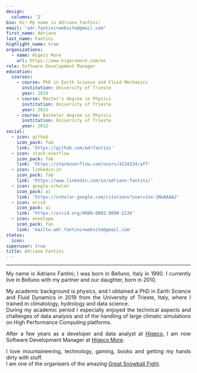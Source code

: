 ```yaml
---
design:
  columns: '2'
bio: Hi! My name is Adriano Fantini!
email: "adr.fantini+website@gmail.com"
first_name: Adriano
last_name: Fantini
highlight_name: true
organizations:
  - name: Higeco More
    url: https://www.higecomore.com/en
role: Software Development Manager
education:
  courses:
    - course: PhD in Earth Science and Fluid Mechanics
      institution: University of Trieste
      year: 2019
    - course: Master's degree in Physics
      institution: University of Trieste
      year: 2015
    - course: Bachelor degree in Physics
      institution: University of Trieste
      year: 2012
social:
  - icon: github
    icon_pack: fab
    link: 'https://github.com/adrfantini'
  - icon: stack-overflow
    icon_pack: fab
    link: 'https://stackoverflow.com/users/4124334/af7'
  - icon: linkedin-in
    icon_pack: fab
    link: 'https://www.linkedin.com/in/adriano-fantini/'
  - icon: google-scholar
    icon_pack: ai
    link: 'https://scholar.google.com/citations?user=Jse-1NoAAAAJ'
  - icon: orcid
    icon_pack: ai
    link: 'https://orcid.org/0000-0002-8090-213X'
  - icon: envelope
    icon_pack: fas
    link: 'mailto:adr.fantini+website@gmail.com'
status:
  icon: 
superuser: true
title: Adriano Fantini
---
```


---

<div align="justify";>
My name is Adriano Fantini; I was born in Belluno, Italy in 1990.
I currently live in Belluno with my partner and our daughter, born in 2010.

My academic background is physics, and I obtained a PhD in Earth Science and Fluid Dynamics in 2019 from the University of Trieste, Italy,
where I trained in climatology, hydrology and data science.  
During my academic period I especially enjoyed the technical aspects and challenges of data analysis and of the handling of large climatic simulations on High Performance Computing platforms.

After a few years as a developer and data analyst at [Higeco](https://www.higeco.com/en),
I am now Software Development Manager at [Higeco More](https://www.higecomore.com/en).  

I love mountaineering, technology, gaming, books and getting my hands dirty with stuff.  
I am one of the organisers of the amazing [Great Snowball Fight](https://gbpn.netlify.app/en).
</div>
